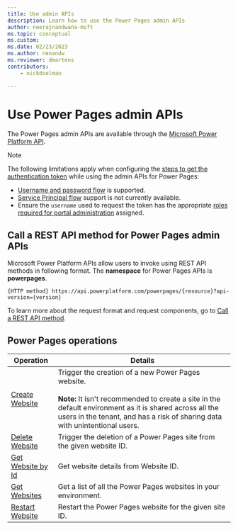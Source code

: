 ```yaml
---
title: Use admin APIs
description: Learn how to use the Power Pages admin APIs
author: neerajnandwana-msft
ms.topic: conceptual
ms.custom: 
ms.date: 02/23/2023
ms.author: nenandw
ms.reviewer: dmartens
contributors:
    - nickdoelman

---
```


# Use Power Pages admin APIs

The Power Pages admin APIs are available through the [Microsoft Power Platform API](/rest/api/power-platform/powerpages/websites).

> [!NOTE]
> The following limitations apply when configuring the [steps to get the authentication token](/power-platform/admin/programmability-authentication-v2) while using the admin APIs for Power Pages:
> - [Username and password flow](/power-platform/admin/programmability-authentication-v2#username-and-password-flow) is supported.
> - [Service Principal flow](/power-platform/admin/programmability-authentication-v2#service-principal-flow) support is not currently available.
> - Ensure the `username` used to request the token has the appropriate [roles required for portal administration](/power-apps/maker/portals/admin/portal-admin-roles) assigned.

## Call a REST API method for Power Pages admin APIs

Microsoft Power Platform APIs allow users to invoke using REST API methods in following format. The **namespace** for Power Pages APIs is **powerpages**.

```http
{HTTP method} https://api.powerplatform.com/powerpages/{resource}?api-version={version}
```

To learn more about the request format and request components, go to [Call a REST API method](/rest/api/power-platform/#call-a-rest-api-method).

## Power Pages operations

| Operation | Details |
| - | - |
| [Create Website](/rest/api/power-platform/powerpages/websites/create-website) | Trigger the creation of a new Power Pages website.</br></br>**Note:** It isn't recommended to create a site in the default environment as it is shared across all the users in the tenant, and has a risk of sharing data with unintentional users. |
| [Delete Website](/rest/api/power-platform/powerpages/websites/delete-website) | Trigger the deletion of a Power Pages site from the given website ID. |
| [Get Website by Id](/rest/api/power-platform/powerpages/websites/get-website-by-id) | Get website details from Website ID. |
| [Get Websites](/rest/api/power-platform/powerpages/websites/get-websites) | Get a list of all the Power Pages websites in your environment. |
| [Restart Website](/rest/api/power-platform/powerpages/websites/restart-website) | Restart the Power Pages website for the given site ID. |
